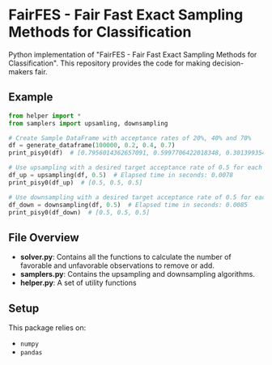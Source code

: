# FairFES - Fair Fast Exact Sampling Methods for Classification

Python implementation of "FairFES - Fair Fast Exact Sampling Methods for Classification". 
This repository provides the code for making decision-makers fair. 

## Example
```python
from helper import *
from samplers import upsamling, downsampling

# Create Sample DataFrame with acceptance rates of 20%, 40% and 70%
df = generate_dataframe(100000, 0.2, 0.4, 0.7) 
print_pisy0(df)  # [0.7956014362657091, 0.5997706422018348, 0.3013993541442411]

# Use upsampling with a desired target acceptance rate of 0.5 for each social group
df_up = upsampling(df, 0.5)  # Elapsed time in seconds: 0.0078
print_pisy0(df_up)  # [0.5, 0.5, 0.5]

# Use downsampling with a desired target acceptance rate of 0.5 for each social group
df_down = downsampling(df, 0.5)  # Elapsed time in seconds: 0.0085
print_pisy0(df_down)  # [0.5, 0.5, 0.5]
```

## File Overview
- **solver.py**: Contains all the functions to calculate the number of favorable and unfavorable observations to remove or add.
- **samplers.py**: Contains the upsampling and downsampling algorithms.
- **helper.py**: A set of utility functions

## Setup
This package relies on:
- `numpy`
- `pandas`
